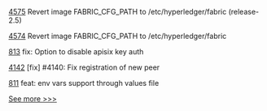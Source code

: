
[4575](https://github.com/hyperledger/fabric/pull/4575) Revert image FABRIC_CFG_PATH to /etc/hyperledger/fabric (release-2.5)

[4574](https://github.com/hyperledger/fabric/pull/4574) Revert image FABRIC_CFG_PATH to /etc/hyperledger/fabric

[813](https://github.com/hyperledger-labs/open-enterprise-agent/pull/813) fix: Option to disable apisix key auth

[4142](https://github.com/hyperledger/iroha/pull/4142) [fix] #4140: Fix registration of new peer

[811](https://github.com/hyperledger-labs/open-enterprise-agent/pull/811) feat: env vars support through values file


[See more >>>](https://start-here.hyperledger.org/pull-requests)
